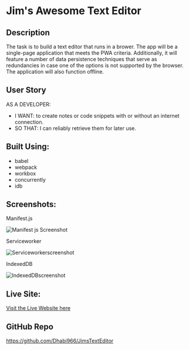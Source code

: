 # Jim's Awesome Text Editor

## Description
The task is to build a text editor that runs in a brower. The app will be a single-page application that meets the PWA criteria. Additionally, it will feature a number of data persistence techniques that serve as redundancies in case one of the options is not supported by the browser. The application will also function offline.

## User Story
AS A DEVELOPER: 
* I WANT: to create notes or code snippets with or without an internet connection.
* SO THAT: I can reliably retrieve them for later use.

## Built Using:
* babel
* webpack
* workbox
* concurrently
* idb

## Screenshots:

Manifest.js

![Manifest js Screenshot](https://user-images.githubusercontent.com/108851005/205226285-6fa69b1e-d601-4faf-affe-3462c794cb80.png)

Serviceworker

![Serviceworkerscreenshot](https://user-images.githubusercontent.com/108851005/205226364-1aca3059-ae11-4178-aef6-703c46d4a7dc.png)

IndexedDB

![IndexedDBscreenshot](https://user-images.githubusercontent.com/108851005/205226404-2dfa6215-84f2-4f4c-abe6-9ca08e7785cf.png)


## Live Site: 
[Visit the Live Website here](https://jimstextexteditor.herokuapp.com/)

## GitHub Repo
https://github.com/Dhabi966/JimsTextEditor
